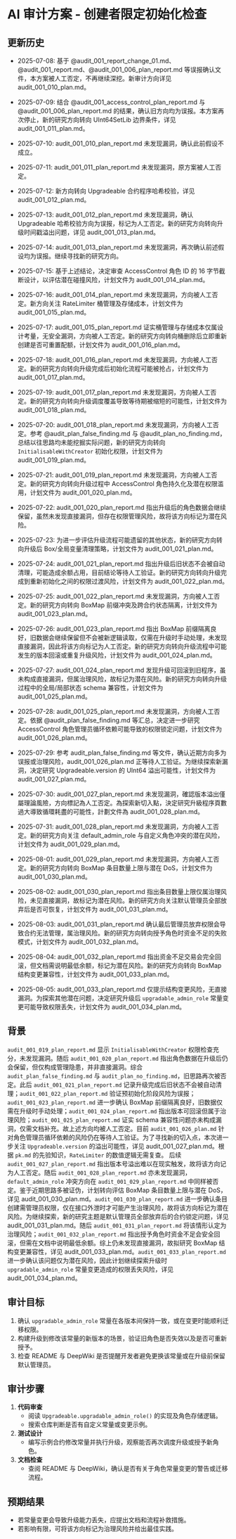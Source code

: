 # AI 审计方案 - 创建者限定初始化检查
## 更新历史
- 2025-07-08: 基于 @audit_001_report_change_01.md、@audit_001_report.md、@audit_001_006_plan_report.md 等误报确认文件，本方案被人工否定，不再继续深挖。新审计方向详见 audit_001_010_plan.md。
- 2025-07-09: 结合 @audit_001_access_control_plan_report.md 与 @audit_001_006_plan_report.md 的结果，确认旧方向均为误报。本方案再次停止，新的研究方向转向 UInt64SetLib 边界条件，详见 audit_001_011_plan.md。
- 2025-07-10: audit_001_010_plan_report.md 未发现漏洞，确认此前假设不成立。
- 2025-07-11: audit_001_011_plan_report.md 未发现漏洞，原方案被人工否定。
- 2025-07-12: 新方向转向 Upgradeable 合约程序哈希校验，详见 audit_001_012_plan.md。
- 2025-07-13: audit_001_012_plan_report.md 未发现漏洞，确认 Upgradeable 哈希校验方向为误报，标记为人工否定。新的研究方向转向升级时间戳溢出问题，详见 audit_001_013_plan.md。
- 2025-07-14: audit_001_013_plan_report.md 未发现漏洞，再次确认前述假设均为误报。继续寻找新的研究方向。
- 2025-07-15: 基于上述结论，决定审查 AccessControl 角色 ID 的 16 字节截断设计，以评估潜在碰撞风险，计划文件为 audit_001_014_plan.md。
- 2025-07-16: audit_001_014_plan_report.md 未发现漏洞，方向被人工否定。新方向关注 RateLimiter 桶管理及存储成本，计划文件为 audit_001_015_plan.md。
- 2025-07-17: audit_001_015_plan_report.md 证实桶管理与存储成本仅属设计考量，无安全漏洞，方向被人工否定。新的研究方向转向桶删除后立即重新创建是否可重置配额，计划文件为 audit_001_016_plan.md。
- 2025-07-18: audit_001_016_plan_report.md 未发现漏洞，方向被人工否定。新的研究方向转向升级完成后初始化流程可能被抢占，计划文件为 audit_001_017_plan.md。
- 2025-07-19: audit_001_017_plan_report.md 未发现漏洞，方向被人工否定。新的研究方向转向升级调度覆盖导致等待期被缩短的可能性，计划文件为 audit_001_018_plan.md。
- 2025-07-20: audit_001_018_plan_report.md 未发现漏洞，方向被人工否定。参考 @audit_plan_false_finding.md 与 @audit_plan_no_finding.md，总结以往思路均未能挖掘实际问题，新的研究方向转向 `InitialisableWithCreator` 初始化权限，计划文件为 audit_001_019_plan.md。
- 2025-07-21: audit_001_019_plan_report.md 未发现漏洞，方向被人工否定。新的研究方向转向升级过程中 AccessControl 角色持久化及潜在权限滥用，计划文件为 audit_001_020_plan.md。
- 2025-07-22: audit_001_020_plan_report.md 指出升级后的角色数据会继续保留，虽然未发现直接漏洞，但存在权限管理风险，故将该方向标记为潜在风险。
- 2025-07-23: 为进一步评估升级流程可能遗留的其他状态，新的研究方向转向升级后 Box/全局变量清理策略，计划文件为 audit_001_021_plan.md。
- 2025-07-24: audit_001_021_plan_report.md 指出升级后旧状态不会被自动清理，可能造成余额占用，目前结论等待人工验证。新的研究方向转向升级完成到重新初始化之间的权限过渡风险，计划文件为 audit_001_022_plan.md。


- 2025-07-25: audit_001_022_plan_report.md 未发现漏洞，方向被人工否定。新的研究方向转向 BoxMap 前缀冲突及跨合约状态隔离，计划文件为 audit_001_023_plan.md。
- 2025-07-26: audit_001_023_plan_report.md 指出 BoxMap 前缀隔离良好，旧数据会继续保留但不会被新逻辑读取，仅需在升级时手动处理，未发现直接漏洞，因此将该方向标记为人工否定。新的研究方向转向升级流程中可能发生的版本回滚或重复升级风险，计划文件为 audit_001_024_plan.md。
- 2025-07-27: audit_001_024_plan_report.md 发现升级可回滚到旧程序，虽未构成直接漏洞，但属治理风险，故标记为潜在风险。新的研究方向转向升级过程中的全局/局部状态 schema 兼容性，计划文件为 audit_001_025_plan.md。
- 2025-07-28: audit_001_025_plan_report.md 未发现漏洞，方向被人工否定。依据 @audit_plan_false_finding.md 等汇总，决定进一步研究 AccessControl 角色管理员循环依赖可能导致的权限锁定问题，计划文件为 audit_001_026_plan.md。
- 2025-07-29: 参考 audit_plan_false_finding.md 等文件，确认近期方向多为误报或治理风险，audit_001_026_plan.md 正等待人工验证。为继续探索新漏洞，决定研究 Upgradeable.version 的 UInt64 溢出可能性，计划文件为 audit_001_027_plan.md。
- 2025-07-30: audit_001_027_plan_report.md 未发现漏洞，確認版本溢出僅屬理論風險，方向標記為人工否定。為探索新切入點，決定研究升級程序頁數過大導致循環耗盡的可能性，計劃文件為 audit_001_028_plan.md。
- 2025-07-31: audit_001_028_plan_report.md 未发现漏洞，方向被人工否定。新的研究方向关注 default_admin_role 与自定义角色冲突的潜在风险，计划文件为 audit_001_029_plan.md。
- 2025-08-01: audit_001_029_plan_report.md 未发现漏洞，方向被人工否定。新的研究方向转向 BoxMap 条目数量上限与潜在 DoS，计划文件为 audit_001_030_plan.md。
- 2025-08-02: audit_001_030_plan_report.md 指出条目数量上限仅属治理风险，未见直接漏洞，故标记为潜在风险。新的研究方向关注默认管理员全部放弃后是否可恢复，计划文件为 audit_001_031_plan.md。
- 2025-08-03: audit_001_031_plan_report.md 确认最后管理员放弃权限会导致合约无法管理，属治理风险。新的研究方向转向授予角色时资金不足的失败模式，计划文件为 audit_001_032_plan.md。
- 2025-08-04: audit_001_032_plan_report.md 指出资金不足交易会完全回滚，但文档需说明最低余额，标记为潜在风险。新的研究方向转向 BoxMap 结构变更兼容性，计划文件为 audit_001_033_plan.md。
- 2025-08-05: audit_001_033_plan_report.md 仅提示结构变更风险，无直接漏洞。为探索其他潜在问题，决定研究升级后 `upgradable_admin_role` 常量变更可能导致权限丢失，计划文件为 audit_001_034_plan.md。
## 背景
`audit_001_019_plan_report.md` 显示 `InitialisableWithCreator` 权限检查充分，未发现漏洞。随后 `audit_001_020_plan_report.md` 指出角色数据在升级后仍会保留，但仅构成管理隐患，并非直接漏洞。综合 `audit_plan_false_finding.md` 与 `audit_plan_no_finding.md`，旧思路再次被否定。此后 `audit_001_021_plan_report.md` 记录升级完成后旧状态不会被自动清理；`audit_001_022_plan_report.md` 验证预初始化阶段风险为误报；`audit_001_023_plan_report.md` 进一步确认 BoxMap 前缀隔离良好，旧数据仅需在升级时手动处理；`audit_001_024_plan_report.md` 指出版本可回滚但属于治理风险；`audit_001_025_plan_report.md` 证实 schema 兼容性问题亦未构成漏洞，仅需文档补充。故上述方向均被人工否定。目前 `audit_001_026_plan.md` 针对角色管理员循环依赖的风险仍在等待人工验证。为了寻找新的切入点，本次进一步关注 `Upgradeable.version` 的溢出可能性，详见 audit_001_027_plan.md。根据 `pk.md` 的先验知识，`RateLimiter` 的数值逻辑无需复查。
后续 `audit_001_027_plan_report.md` 指出版本号溢出难以在现实触发，故将该方向记为人工否定。随后 `audit_001_028_plan_report.md` 亦未发现漏洞，`default_admin_role` 冲突方向在 `audit_001_029_plan_report.md` 中同样被否定。鉴于近期思路多被证伪，计划转向评估 BoxMap 条目数量上限与潜在 DoS，详见 audit_001_030_plan.md。`audit_001_030_plan_report.md` 进一步确认条目创建需管理员权限，仅在接口外泄时才可能产生治理风险，故将该方向标记为潜在风险。为继续探索，新的研究主题是默认管理员全部放弃后的合约锁定问题，详见 audit_001_031_plan.md。随后 `audit_001_031_plan_report.md` 将该情形认定为治理风险；`audit_001_032_plan_report.md` 指出授予角色时资金不足会安全回滚，但需在文档中说明最低余额。综上仍未发现直接漏洞，故拟研究 BoxMap 结构变更兼容性，详见 audit_001_033_plan.md。`audit_001_033_plan_report.md` 进一步确认该问题仅为潜在风险，因此计划继续探索升级时 `upgradable_admin_role` 常量变更造成的权限丢失风险，详见 audit_001_034_plan.md。

## 审计目标
1. 确认 `upgradable_admin_role` 常量在各版本间保持一致，或在变更时能顺利迁移权限。
2. 构建升级到修改该常量的新版本的场景，验证旧角色是否失效以及是否可重新授予。
3. 检查 README 与 DeepWiki 是否提醒开发者避免更换该常量或在升级前保留默认管理员。
## 审计步骤
1. **代码审查**
   - 阅读 `Upgradeable.upgradable_admin_role()` 的实现及角色存储逻辑。
   - 搜索仓库判断是否有自定义常量或变更示例。
2. **测试设计**
   - 编写示例合约修改常量并执行升级，观察能否再次调度升级或授予新角色。
3. **文档检查**
   - 查阅 README 与 DeepWiki，确认是否有关于角色常量变更的警告或迁移流程。
## 预期结果
- 若常量变更会导致升级能力丢失，应提出文档和流程补救措施。
- 若影响有限，可将该方向标记为治理风险并给出最佳实践。

